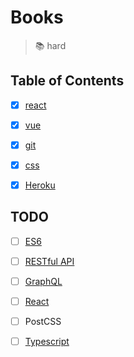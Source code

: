 # Books

> :books: hard

## Table of Contents

- [x] [react](./react/README.md)

- [x] [vue](./vue/README.md)

- [x] [git](./git/README.md)

- [x] [css](./css/README.md)

- [x] [Heroku](./heroku.md)

## TODO

- [ ] [ES6](http://es6.ruanyifeng.com/)

- [ ] [RESTful API](http://www.ruanyifeng.com/blog/2014/05/restful_api)

- [ ] [GraphQL](http://graphql.cn/)

- [ ] [React](https://reactjs.org/)

- [ ] PostCSS

- [ ] [Typescript](https://www.tslang.cn/)

